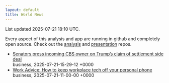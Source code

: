 ```yaml
---
layout: default
title: World News
---
```


<div markdown="0">
<div class="byline small text-muted">List updated <span class="datetime">2025-07-21 18:10 UTC</span>.</div>

<p>Every aspect of this analysis and app are running in github and completely open source. Check out the <a href="https://github.com/Castro-Media/Analysis">analysis</a> and <a href="https://github.com/Castro-Media/TopStoryReview.com">presentation</a> repos.</p>
<ul>
<li><a href='https://www.washingtonpost.com/business/2025/07/21/paramount-skydance-trump-cbs-settlement/'>Senators press incoming CBS owner on Trump&#8217;s claim of settlement side deal</a><div class='byline small text-muted'>business, <span class="datetime">2025-07-21-15-29-12 +0000</span></div></li>
<li><a href='https://www.washingtonpost.com/business/2025/07/21/work-advice-tech-privacy-phone/'>Work Advice: How to keep workplace tech off your personal phone</a><div class='byline small text-muted'>business, <span class="datetime">2025-07-21-11-00-00 +0000</span></div></li>
</ul>
</div>
